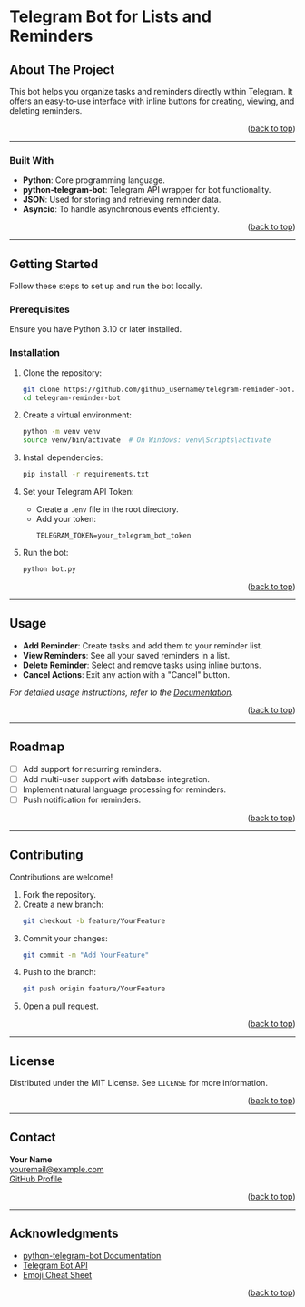 
# Telegram Bot for Lists and Reminders  

## **About The Project**  
This bot helps you organize tasks and reminders directly within Telegram. It offers an easy-to-use interface with inline buttons for creating, viewing, and deleting reminders.  

<p align="right">(<a href="#readme-top">back to top</a>)</p>  

---

### **Built With**  
- **Python**: Core programming language.  
- **python-telegram-bot**: Telegram API wrapper for bot functionality.  
- **JSON**: Used for storing and retrieving reminder data.  
- **Asyncio**: To handle asynchronous events efficiently.  

<p align="right">(<a href="#readme-top">back to top</a>)</p>  

---

## **Getting Started**  
Follow these steps to set up and run the bot locally.  

### **Prerequisites**  
Ensure you have Python 3.10 or later installed.  

### **Installation**  

1. Clone the repository:  
   ```sh  
   git clone https://github.com/github_username/telegram-reminder-bot.git  
   cd telegram-reminder-bot  
   ```  

2. Create a virtual environment:  
   ```sh  
   python -m venv venv  
   source venv/bin/activate  # On Windows: venv\Scripts\activate  
   ```  

3. Install dependencies:  
   ```sh  
   pip install -r requirements.txt  
   ```  

4. Set your Telegram API Token:  
   - Create a `.env` file in the root directory.  
   - Add your token:  
     ```env  
     TELEGRAM_TOKEN=your_telegram_bot_token  
     ```  

5. Run the bot:  
   ```sh  
   python bot.py  
   ```  

<p align="right">(<a href="#readme-top">back to top</a>)</p>  

---

## **Usage**  
- **Add Reminder**: Create tasks and add them to your reminder list.  
- **View Reminders**: See all your saved reminders in a list.  
- **Delete Reminder**: Select and remove tasks using inline buttons.  
- **Cancel Actions**: Exit any action with a "Cancel" button.  

_For detailed usage instructions, refer to the [Documentation](https://example.com)._  

<p align="right">(<a href="#readme-top">back to top</a>)</p>  

---

## **Roadmap**  
- [ ] Add support for recurring reminders.  
- [ ] Add multi-user support with database integration.  
- [ ] Implement natural language processing for reminders.  
- [ ] Push notification for reminders.  

<p align="right">(<a href="#readme-top">back to top</a>)</p>  

---

## **Contributing**  
Contributions are welcome!  

1. Fork the repository.  
2. Create a new branch:  
   ```sh  
   git checkout -b feature/YourFeature  
   ```  
3. Commit your changes:  
   ```sh  
   git commit -m "Add YourFeature"  
   ```  
4. Push to the branch:  
   ```sh  
   git push origin feature/YourFeature  
   ```  
5. Open a pull request.  

<p align="right">(<a href="#readme-top">back to top</a>)</p>  

---

## **License**  
Distributed under the MIT License. See `LICENSE` for more information.  

<p align="right">(<a href="#readme-top">back to top</a>)</p>  

---

## **Contact**  
**Your Name**  
[youremail@example.com](mailto:youremail@example.com)  
[GitHub Profile](https://github.com/github_username)  

<p align="right">(<a href="#readme-top">back to top</a>)</p>  

---

## **Acknowledgments**  
- [python-telegram-bot Documentation](https://python-telegram-bot.readthedocs.io/)  
- [Telegram Bot API](https://core.telegram.org/bots/api)  
- [Emoji Cheat Sheet](https://github.com/ikatyang/emoji-cheat-sheet)  

<p align="right">(<a href="#readme-top">back to top</a>)</p>  
